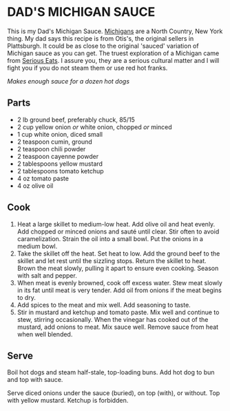 DAD'S MICHIGAN SAUCE
====================

This is my Dad's Michigan Sauce.
[Michigans](https://en.wikipedia.org/wiki/Michigan_hot_dog) are a North Country, New York thing.
My dad says this recipe is from Otis's, the original sellers in Plattsburgh.
It could be as close to the original 'sauced' variation of Michigan sauce as you can get.
The truest exploration of a Michigan came from [Serious Eats](https://www.seriouseats.com/2012/07/what-is-the-michigan-hot-dog-new-york-state-adirondacks.html).
I assure you, they are a serious cultural matter and I will fight you if you do not steam them or use red hot franks.

_Makes enough sauce for a dozen hot dogs_

Parts
-----

- 2 lb ground beef, preferably chuck, 85/15
- 2 cup yellow onion _or_ white onion, chopped _or_ minced
- 1 cup white onion, diced small
- 2 teaspoon cumin, ground
- 2 teaspoon chili powder
- 2 teaspoon cayenne powder
- 2 tablespoons yellow mustard
- 2 tablespoons tomato ketchup
- 4 oz tomato paste
- 4 oz olive oil

Cook
----

1. Heat a large skillet to medium-low heat.
Add olive oil and heat evenly.
Add chopped or minced onions and sauté until clear.
Stir often to avoid caramelization.
Strain the oil into a small bowl.
Put the onions in a medium bowl.
2. Take the skillet off the heat.
Set heat to low.
Add the ground beef to the skillet and let rest until the sizzling stops.
Return the skillet to heat.
Brown the meat slowly, pulling it apart to ensure even cooking.
Season with salt and pepper.
3. When meat is evenly browned, cook off excess water.
Stew meat slowly in its fat until meat is very tender.
Add oil from onions if the meat begins to dry.
4. Add spices to the meat and mix well.
Add seasoning to taste.
5. Stir in mustard and ketchup and tomato paste.
Mix well and continue to stew, stirring occasionally.
When the vinegar has cooked out of the mustard, add onions to meat.
Mix sauce well.
Remove sauce from heat when well blended.

Serve
-----

Boil hot dogs and steam half-stale, top-loading buns.
Add hot dog to bun and top with sauce.

Serve diced onions under the sauce (buried), on top (with), or without.
Top with yellow mustard.
Ketchup is forbidden.
